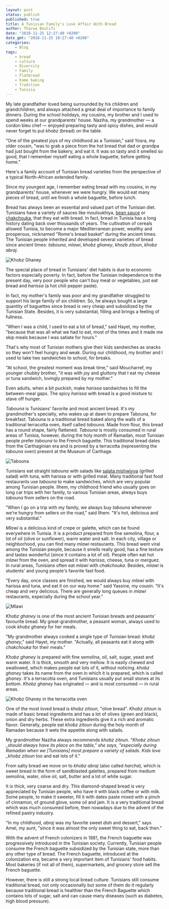 ```yaml
---
layout: post
status: publish
published: true
title: A Tunisian Family's Love Affair With Bread
author: Tharwa Boulifi
date: "2018-11-25 12:27:40 +0200"
date_gmt: "2018-11-25 10:27:40 +0200"
categories:
    - Blog
tags:
    - bread
    - culture
    - Diversity
    - Family
    - Flatbread
    - home baking
    - Tradition
    - Tunisia
---
```


My late grandfather loved being surrounded by his children and grandchildren, and always attached a great deal of importance to family dinners. During the school holidays, my cousins, my brother and I used to spend weeks at our grandparents' house. Naziha, my grandmother &mdash; a cordon bleu chef &mdash; enjoyed preparing tasty and spicy dishes, and would never forget to put _khobz_ (bread) on the table.

"One of the greatest joys of my childhood as a Tunisian," said Yosra, my older cousin, "was to grab a piece from the hot bread that dad or grandpa had just bought from the bakery, and eat it. It was so tasty and it smelled so good, that I remember myself eating a whole baguette, before getting home."

Here's a family account of Tunisian bread varieties from the perspective of a typical North-African extended family.

Since my youngest age, I remember eating bread with my cousins, in my grandparents' house, whenever we were hungry. We would eat many pieces of bread, until we finish a whole baguette, before lunch.

Bread has always been an essential and valued part of the Tunisian diet. Tunisians have a variety of sauces like mouloukhiya, [bean sauce](http://www.cuisinedefarida.com/archives/2012/07/27/24783614.html) or [chakchouka](http://www.geniuskitchen.com/recipe/tunisian-chakchouka-195474), that they eat with bread. In fact, bread in Tunisia has a long history dating back over thousands of years. The cultivation of cereals allowed Tunisia, to become a major Mediterranean power, wealthy and prosperous, nicknamed "Rome's bread basket" during the ancient times. The Tunisian people inherited and developed several varieties of bread since ancient times: _tabouna_, _mlawi_, _khobz ghaney_, _khozb zitoun_, _khobz abraj_.

![Khobz Ghaney](/breadmagazine/assets/blog/Khobz-Ghaney.jpg)

The special place of bread in Tunisians' diet habits is due to economic factors especially poverty. In fact, before the Tunisian independence to the present day, very poor people who can't buy meat or vegetables, just eat bread and _harissa_ (a hot chili pepper paste).

In fact, my mother's family was poor and my grandfather struggled to support his large family of six children. So, he always bought a large quantity of baguettes since bread is very cheap and subsidized by the Tunisian State. Besides, it is very substantial, filling and brings a feeling of fullness.

"When I was a child, I used to eat a lot of bread," said Hayet, my mother, "because that was all what we had to eat, most of the times and it made me skip meals because I was satiate for hours."

That's why most of Tunisian mothers give their kids sandwiches as snacks so they won't feel hungry and weak. During our childhood, my brother and I used to take two sandwiches to school, for breaks.

"At school, the greatest moment was break time," said Moucharref, my younger chubby brother, "it was with joy and gluttony that I eat my cheese or tuna sandwich, lovingly prepared by my mother."

Even adults, when a bit puckish, make _harissa_ sandwiches to fill the between-meal gaps. The spicy _harissa_ with bread is a good mixture to stave off hunger.

_Tabouna_ is Tunisians' favorite and most ancient bread. It's my grandmother's specialty, who wakes up at dawn to prepare Tabouna, for breakfast. Tabouna is a traditional bread baked along the walls of a traditional terracotta oven, itself called _tabouna_. Made from flour, this bread has a round shape, fairly flattened. _Tabouna_ is mostly consumed in rural areas of Tunisia, however, during the holy month of Ramadan, most Tunisian people prefer _tabouna_ to the French baguette. This traditional bread dates from the Carthaginian era and is proved by a terracotta (representing the _tabouna_ oven) present at the Museum of Carthage.

![Tabouna](/breadmagazine/assets/blog/Tabouna.jpg)

Tunisians eat straight _tabouna_ with salads like [salata mishwiyya](http://globaltableadventure.com/recipe/tunisian-grilled-salad-with-tuna-salata-mishwiyya) (grilled salad) with tuna, with harissa or with grilled meat. Many traditional fast food restaurants use _tabouna_ to make sandwiches, which are very popular among Tunisian people. Ilhem, my childhood friend who usually goes on long car trips with her family, to various Tunisian areas, always buys _tabouna_ from sellers on the road.

"When I go on a trip with my family, we always buy _tabouna_ whenever we're hungry from sellers on the road," said Ilhem. "It's hot, delicious and very substantial."

_Mlawi_ is a delicious kind of crepe or galette, which can be found everywhere in Tunisia. It is a product prepared from fine semolina, flour, a lot of oil (olive or sunflower), warm water and salt. In each city, village or neighborhood, you can find many _mlawi_ restaurants. This bread went viral among the Tunisian people, because it smells really good, has a fine texture and tastes wonderful (since it contains a lot of oil). People often eat hot _mlawi_ from the oven, and spread it with _harissa_, cheese, tuna or merguez. In rural areas, Tunisians often eat _mlawi_ with _chakchouka_. Besides, _mlawi_ is students' and young people's favorite fast food.

"Every day, once classes are finished, we would always buy _mlawi_ with harissa and tuna, and eat it on our way home." said Yassine, my cousin. "It's cheap and very delicious. There are generally long queues in _mlawi_ restaurants, especially during the school year."

![Mlawi](/breadmagazine/assets/blog/Mlawi-1-300x225.jpg)

_Khobz ghaney_ is one of the most ancient Tunisian breads and peasants' favourite bread. My great-grandmother, a peasant woman, always used to cook _khobz ghaney_ for her meals.

"My grandmother always cooked a single type of Tunisian bread: _khobz ghaney_," said Hayet, my mother. "Actually, all peasants eat it along with _chakchouka_ for their meals."

_Khobz ghaney_ is prepared with fine semolina, oil, salt, sugar, yeast and warm water. It is thick, smooth and very mellow. It is easily chewed and swallowed, which makes people eat lots of it, without noticing. _khobz ghaney_ takes its name from the oven in which it is prepared, which is called _ghaney_. It's a terracotta oven, and Tunisians usually put small stones at its bottom. _Khobz ghaney_ has originated &mdash; and is most consumed &mdash; in rural areas.

![Khobz Ghaney in the terracotta oven](/breadmagazine/assets/blog/Khobz-Ghaney-in-the-terracotta-oven-300x225.jpg)

One of the most loved bread is _khobz zitoun_, "olive bread". _Khobz zitoun_ is made of basic bread ingredients and has a lot of olives (green and black), onion and dry herbs. These extra ingredients give it a rich and aromatic flavor. Generally, people eat _khobz zitoun_ during the holy month of Ramadan because it wets the appetite along with salads.

My grandmother Naziha always recommends <em>khobz zitoun</em>. "_Khobz zitoun \_should always have its place on the table," she says, "especially during Ramadan when we \[Tunisians\] most prepare a variety of salads. Kids love \_khobz zitoun_ too and eat lots of it."

From salty bread we move on to _khobz abraj_ (also called _harcha_), which is sweet bread in the form of sandblasted galettes, prepared from medium semolina, water, olive oil, salt, butter and a lot of white sugar.

It is thick, very coarse and dry. This diamond-shaped bread is very appreciated by Tunisian people, who have it with black coffee or with milk. Some people, to make it sweeter, fill it with dates paste mixed with a pinch of cinnamon, of ground glove, some oil and jam. It is a very traditional bread which was much consumed before, then nowadays due to the advent of the refined pastry industry.

"In my childhood, _abraj_ was my favorite sweet dish and dessert," says Amel, my aunt, "since it was almost the only sweet thing to eat, back then."

With the advent of French colonizers in 1881, the French baguette was progressively introduced in the Tunisian society. Currently, Tunisian people consume the French baguette subsidized by the Tunisian state, more than any other type of bread. The French baguette, introduced at the colonization era, became a very important item of Tunisians' food habits. Most bakeries (if not all of them), supermarkets, and grocery store sell the French baguette.

However, there is still a strong local bread culture. Tunisians still consume traditional bread, not only occasionally but some of them do it regularly because traditional bread is healthier than the French Baguette which contains lots of sugar, salt and can cause many diseases (such as diabetes, high blood pressure).
